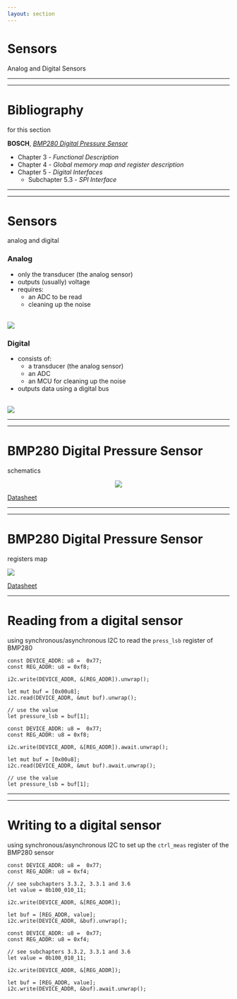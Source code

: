 ```yaml
---
layout: section
---
```

# Sensors
Analog and Digital Sensors

---
---
# Bibliography
for this section

**BOSCH**, *[BMP280 Digital Pressure Sensor](https://www.bosch-sensortec.com/media/boschsensortec/downloads/datasheets/bst-bmp280-ds001.pdf)*
  - Chapter 3 - *Functional Description*
  - Chapter 4 - *Global memory map and register description*
  - Chapter 5 - *Digital Interfaces*
    - Subchapter 5.3 - *SPI Interface*

---
---
# Sensors
analog and digital

<div grid="~ cols-2 gap-5">

<div>

### Analog
- only the transducer (the analog sensor)
- outputs (usually) voltage
- requires:
  - an ADC to be read
  - cleaning up the noise

<br>

<img src="/sensors/analog_sensor.svg" class="rounded">
</div>

<div>

### Digital
- consists of:
  - a transducer (the analog sensor)
  - an ADC
  - an MCU for cleaning up the noise
- outputs data using a digital bus

<br>

<img src="/sensors/digital_sensor.svg" class="rounded">
</div>

</div>

---
---
# BMP280 Digital Pressure Sensor
schematics

<div align="center">
<img src="/sensors/bmp280_schematics.png" class="rounded w-150">
</div>

[Datasheet](https://www.bosch-sensortec.com/media/boschsensortec/downloads/datasheets/bst-bmp280-ds001.pdf)

---
---
# BMP280 Digital Pressure Sensor
registers map

<img src="/sensors/bmp280_registers.png" class="rounded">

[Datasheet](https://www.bosch-sensortec.com/media/boschsensortec/downloads/datasheets/bst-bmp280-ds001.pdf)

---

# Reading from a digital sensor
using synchronous/asynchronous I2C to read the `press_lsb` register of BMP280

<!-- <img src="/sensors/spi_read_register.svg" class="rounded w-200"> -->

<div grid="~ cols-2 gap-5">

```rust{all|1|1,2|4|6,7|9,10}
const DEVICE_ADDR: u8 =  0x77;
const REG_ADDR: u8 = 0xf8;

i2c.write(DEVICE_ADDR, &[REG_ADDR]).unwrap();

let mut buf = [0x00u8];
i2c.read(DEVICE_ADDR, &mut buf).unwrap();

// use the value
let pressure_lsb = buf[1];
```

```rust{none|all||1|1,2|4|6,7|9,10}
const DEVICE_ADDR: u8 =  0x77;
const REG_ADDR: u8 = 0xf8;

i2c.write(DEVICE_ADDR, &[REG_ADDR]).await.unwrap();

let mut buf = [0x00u8];
i2c.read(DEVICE_ADDR, &mut buf).await.unwrap();

// use the value
let pressure_lsb = buf[1];
```

</div>


---
---
# Writing to a digital sensor
using synchronous/asynchronous I2C to set up the `ctrl_meas` register of the BMP280 sensor 

<!-- <img src="/sensors/spi_write_register.svg" class="rounded w-200"> -->

<div grid="~ cols-2 gap-5">

```rust{all|1|1,2|4,5|7|9,10}
const DEVICE_ADDR: u8 =  0x77;
const REG_ADDR: u8 = 0xf4;

// see subchapters 3.3.2, 3.3.1 and 3.6
let value = 0b100_010_11;

i2c.write(DEVICE_ADDR, &[REG_ADDR]);

let buf = [REG_ADDR, value];
i2c.write(DEVICE_ADDR, &buf).unwrap();
```

```rust{none|all|1|1,2|4,5|7|9,10}
const DEVICE_ADDR: u8 =  0x77;
const REG_ADDR: u8 = 0xf4;

// see subchapters 3.3.2, 3.3.1 and 3.6
let value = 0b100_010_11;

i2c.write(DEVICE_ADDR, &[REG_ADDR]);

let buf = [REG_ADDR, value];
i2c.write(DEVICE_ADDR, &buf).await.unwrap();
```

</div>

